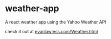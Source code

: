 # weather-app
A react weather app using the Yahoo Weather API

check it out at [evanlawless.com/Weather.html](https://evanlawless.com/Weather.html)
